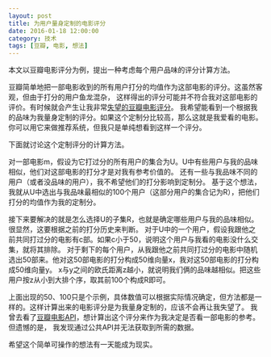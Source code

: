 ```yaml
---
layout: post
title: 为用户量身定制的电影评分
date: 2016-01-18 12:00:00
category: 技术
tags: [豆瓣, 电影, 想法]
---
```


本文以豆瓣电影评分为例，提出一种考虑每个用户品味的评分计算方法。

<!--more-->

豆瓣简单地把一部电影收到的所有用户打分的均值作为这部电影的评分。这虽然客观，但由于打分的用户鱼龙混杂，
这样得出的评分可能并不符合我对这部电影的评价。有时候就会产生让我非常[失望的豆瓣电影评分](/posts/disappointing-douban-movie-scores/)。
我希望能看到一个根据我的品味为我量身定制的评分。如果这个定制分比较高，那么这就是我爱看的电影。
你可以用它来做推荐系统，但我只是单纯想看到这样一个评分。

下面就讨论这个定制评分的计算方法。

对一部电影m，假设为它打过分的所有用户的集合为U。U中有些用户与我的品味相似，他们对这部电影的打分才是对我有参考价值的。
还有一些与我品味不同的用户（或者没品味的用户），我不希望他们的打分影响到定制分。
基于这个想法，我就从U中选出与我品味最相似的100个用户（这部分用户的集合记为R），把他们打分的均值作为我的定制分。

接下来要解决的就是怎么选择U的子集R，也就是确定哪些用户与我的品味相似。很显然，这要根据之前的打分历史来判断。
对于U中的一个用户，假设我跟他之前共同打过分的电影有c部。如果c小于50，说明这个用户与我看的电影没什么交集，就将其排除。
对于剩下的每个用户，从我跟他之前共同打过分的电影中随机选出50部来。他对这50部电影的打分构成50维向量x，我对这50部电影的打分构成50维向量y。
x与y之间的欧氏距离z越小，就说明我们俩的品味越相似。把这些用户按z从小到大排个序，取其前100个构成R即可。

上面出现的50、100只是个示例，具体数值可以根据实际情况确定，但方法都是一样的。这样计算出来的电影评分是为我量身定制的，应该不会再让我失望了。
我曾去看了[豆瓣电影API](http://developers.douban.com/wiki/?title=movie_v2)，想计算出这个评分来作为我决定是否看一部电影的参考。但遗憾的是，
我发现通过公共API并无法获取到所需的数据。

希望这个简单可操作的想法有一天能成为现实。
